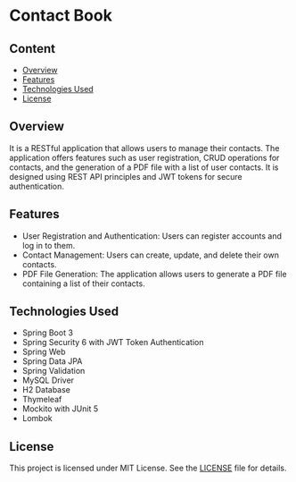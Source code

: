 # Contact Book

## Content

* [Overview](#overview)
* [Features](#features)
* [Technologies Used](#technologies-used)
* [License](#license)

## Overview

It is a RESTful application that allows users to manage their contacts. The application offers features such as user registration, CRUD operations for contacts, and the generation of a PDF file with a list of user contacts. 
It is designed using REST API principles and JWT tokens for secure authentication.

## Features

* User Registration and Authentication: Users can register accounts and log in to them.
* Contact Management: Users can create, update, and delete their own contacts.
* PDF File Generation: The application allows users to generate a PDF file containing a list of their contacts.

## Technologies Used

* Spring Boot 3
* Spring Security 6 with JWT Token Authentication
* Spring Web
* Spring Data JPA
* Spring Validation
* MySQL Driver
* H2 Database
* Thymeleaf
* Mockito with JUnit 5
* Lombok

## License

This project is licensed under MIT License. See the [LICENSE](https://github.com/artsol0/phonecontacts/blob/master/LICENSE) file for details.

